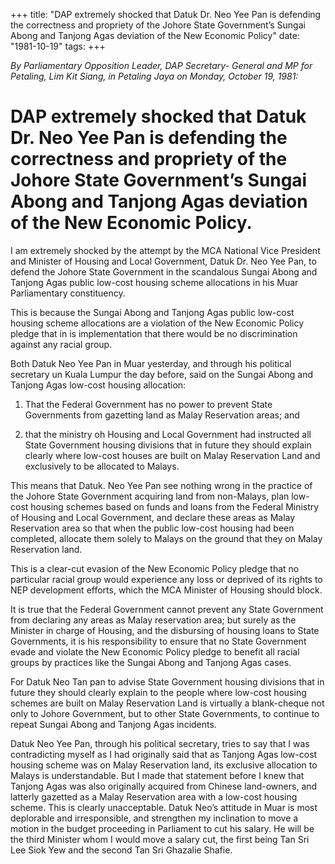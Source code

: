 +++ 
title: "DAP extremely shocked that Datuk Dr. Neo Yee Pan is defending the correctness and propriety of the Johore State Government’s Sungai Abong and Tanjong Agas deviation of the New Economic Policy"
date: "1981-10-19"
tags:
+++

_By Parliamentary Opposition Leader, DAP Secretary- General and MP for Petaling, Lim Kit Siang, in Petaling Jaya on Monday, October 19, 1981:_

# DAP extremely shocked that Datuk Dr. Neo Yee Pan is defending the correctness and propriety of the Johore State Government’s Sungai Abong and Tanjong Agas deviation of the New Economic Policy.

I am extremely shocked by the attempt by the MCA National Vice President and Minister of Housing and Local Government, Datuk Dr. Neo Yee Pan, to defend the Johore State Government in the scandalous Sungai Abong and Tanjong Agas public low-cost housing scheme allocations in his Muar Parliamentary constituency.</u>

This is because the Sungai Abong and Tanjong Agas public low-cost housing scheme allocations are a violation of the New Economic Policy pledge that in is implementation that there would be no discrimination against any racial group.

Both Datuk Neo Yee Pan in Muar yesterday, and through his political secretary un Kuala Lumpur the day before, said on the Sungai Abong and Tanjong Agas low-cost housing allocation:

1. That the Federal Government has no power to prevent State Governments from gazetting land as Malay Reservation areas; and

2. that the ministry oh Housing and Local Government had instructed all State Government housing divisions that in future they should explain clearly where low-cost houses are built on Malay Reservation Land and exclusively to be allocated to Malays.

This means that Datuk. Neo Yee Pan see nothing wrong in the practice of the Johore State Government acquiring land from non-Malays, plan low-cost housing schemes based on funds and loans from the Federal Ministry of Housing and Local Government, and declare these areas as Malay Reservation area so that when the public low-cost housing had been completed, allocate them solely to Malays on the ground that they on Malay Reservation land.

This is a clear-cut evasion of the New Economic Policy pledge that no particular racial group would experience any loss or deprived of its rights to NEP development efforts, which the MCA Minister of Housing should block.

It is true that the Federal Government cannot prevent any State Government from declaring any areas as Malay reservation area; but surely as the Minister in charge of Housing, and the disbursing of housing loans to State Governments, it is his responsibility to ensure that no State Government evade and violate the New Economic Policy pledge to benefit all racial groups by practices like the Sungai Abong and Tanjong Agas cases.

For Datuk Neo Tan pan to advise State Government housing divisions that in future they should clearly explain to the people where low-cost housing schemes are built on Malay Reservation Land is virtually a blank-cheque not only to Johore Government, but to other State Governments, to continue to repeat Sungai Abong and Tanjong Agas incidents.

Datuk Neo Yee Pan, through his political secretary, tries to say that I was contradicting myself as I had originally said that as Tanjong Agas low-cost housing scheme was on Malay Reservation land, its exclusive allocation to Malays is understandable. But I made that statement before I knew that Tanjong Agas was also originally acquired from Chinese land-owners, and latterly gazetted as a Malay Reservation area with a low-cost housing scheme. This is clearly unacceptable. Datuk Neo’s attitude in Muar is most deplorable and irresponsible, and strengthen my inclination to move a motion in the budget proceeding in Parliament to cut his salary. He will be the third Minister whom I would move a salary cut, the first being Tan Sri Lee Siok Yew and the second Tan Sri Ghazalie Shafie.
 
